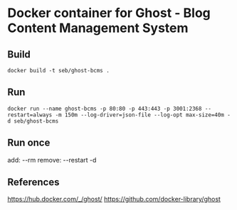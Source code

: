 # Docker container for Ghost - Blog Content Management System


## Build
```
docker build -t seb/ghost-bcms .
```


## Run
```
docker run --name ghost-bcms -p 80:80 -p 443:443 -p 3001:2368 --restart=always -m 150m --log-driver=json-file --log-opt max-size=40m -d seb/ghost-bcms
```
    
## Run once
add: --rm
remove: --restart -d


## References 
https://hub.docker.com/_/ghost/
https://github.com/docker-library/ghost